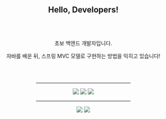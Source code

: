 <div id="profile" align="center">
    <h2>Hello, Developers!</h2>
    <br />
    <br />
</div>

<div id="story" align="center" font-size=16px>
    <p>초보 백엔드 개발자입니다.</p>
    <p>자바를 배운 뒤, 스프링 MVC 모델로 구현하는 방법을 익히고 있습니다!</p>
    <br />
    <br />
</div>

<div id="tech" align="center">
    <hr align="center" width=50% />
    <div id="main">
        <img src="https://img.shields.io/badge/Java-E6E6E6?style=for-the-badge&logo=java&logoColor=blue">
        <img src="https://img.shields.io/badge/Spring_Framework-auto?style=for-the-badge&logo=spring&logoColor=black">
        <img src="https://img.shields.io/badge/Oracle-E6E6E6?style=for-the-badge&logo=oracle&logoColor=red">
    </div>
    <hr align="center" width=50% />
    <div id="tool">
        <img src="https://img.shields.io/badge/VSCode-E6E6E6?style=for-the-badge&logo=visualstudiocode&logoColor=blue">
        <img src="https://img.shields.io/badge/IDEA-E6E6E6?style=for-the-badge&logo=IntelliJIDEA&logoColor=black">
    </div>
</div>
